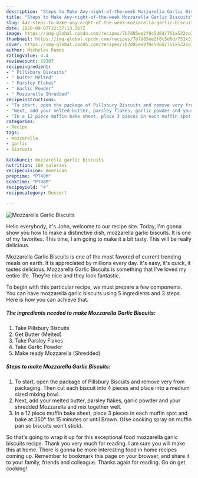 ```yaml
---
description: "Steps to Make Any-night-of-the-week Mozzarella Garlic Biscuits"
title: "Steps to Make Any-night-of-the-week Mozzarella Garlic Biscuits"
slug: 447-steps-to-make-any-night-of-the-week-mozzarella-garlic-biscuits
date: 2020-09-07T22:37:13.367Z
image: https://img-global.cpcdn.com/recipes/7b7d85ee2f0c5d6d/751x532cq70/mozzarella-garlic-biscuits-recipe-main-photo.jpg
thumbnail: https://img-global.cpcdn.com/recipes/7b7d85ee2f0c5d6d/751x532cq70/mozzarella-garlic-biscuits-recipe-main-photo.jpg
cover: https://img-global.cpcdn.com/recipes/7b7d85ee2f0c5d6d/751x532cq70/mozzarella-garlic-biscuits-recipe-main-photo.jpg
author: Nicholas Ramos
ratingvalue: 4.4
reviewcount: 19307
recipeingredient:
- " Pillsbury Biscuits"
- " Butter Melted"
- " Parsley Flakes"
- " Garlic Powder"
- " Mozzarella Shredded"
recipeinstructions:
- "To start, open the package of Pillsbury Biscuits and remove very from packaging. Then cut each biscuit into 4 pieces and place into a medium sized mixing bowl."
- "Next, add your melted butter, parsley flakes, garlic powder and your shredded Mozzarella and mix together well."
- "In a 12 piece muffin bake sheet, place 3 pieces in each muffin spot and bake at 350° for 15 minutes or until Brown. (Use cooking spray on muffin pan so biscuits won&#39;t stick)."
categories:
- Recipe
tags:
- mozzarella
- garlic
- biscuits

katakunci: mozzarella garlic biscuits 
nutrition: 100 calories
recipecuisine: American
preptime: "PT40M"
cooktime: "PT48M"
recipeyield: "4"
recipecategory: Dessert

---
```



![Mozzarella Garlic Biscuits](https://img-global.cpcdn.com/recipes/7b7d85ee2f0c5d6d/751x532cq70/mozzarella-garlic-biscuits-recipe-main-photo.jpg)

Hello everybody, it's John, welcome to our recipe site. Today, I'm gonna show you how to make a distinctive dish, mozzarella garlic biscuits. It is one of my favorites. This time, I am going to make it a bit tasty. This will be really delicious.

Mozzarella Garlic Biscuits is one of the most favored of current trending meals on earth. It is appreciated by millions every day. It's easy, it's quick, it tastes delicious. Mozzarella Garlic Biscuits is something that I've loved my entire life. They're nice and they look fantastic.




To begin with this particular recipe, we must prepare a few components. You can have mozzarella garlic biscuits using 5 ingredients and 3 steps. Here is how you can achieve that.

<!--inarticleads1-->

##### The ingredients needed to make Mozzarella Garlic Biscuits:

1. Take  Pillsbury Biscuits
1. Get  Butter (Melted)
1. Take  Parsley Flakes
1. Take  Garlic Powder
1. Make ready  Mozzarella (Shredded)




<!--inarticleads2-->

##### Steps to make Mozzarella Garlic Biscuits:

1. To start, open the package of Pillsbury Biscuits and remove very from packaging. Then cut each biscuit into 4 pieces and place into a medium sized mixing bowl.
1. Next, add your melted butter, parsley flakes, garlic powder and your shredded Mozzarella and mix together well.
1. In a 12 piece muffin bake sheet, place 3 pieces in each muffin spot and bake at 350° for 15 minutes or until Brown. (Use cooking spray on muffin pan so biscuits won&#39;t stick).




So that's going to wrap it up for this exceptional food mozzarella garlic biscuits recipe. Thank you very much for reading. I am sure you will make this at home. There is gonna be more interesting food in home recipes coming up. Remember to bookmark this page on your browser, and share it to your family, friends and colleague. Thanks again for reading. Go on get cooking!
